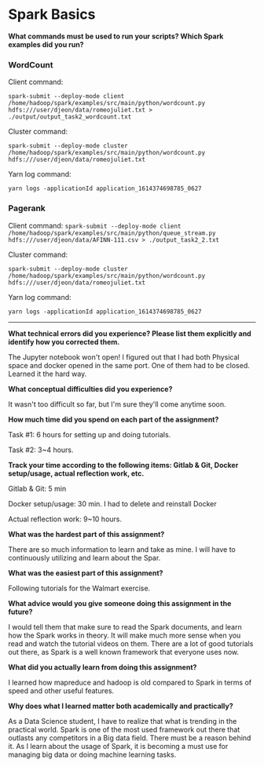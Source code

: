 # Spark Basics

__What commands must be used to run your scripts? Which Spark examples did you run?__

### WordCount

Client command:

`spark-submit --deploy-mode client /home/hadoop/spark/examples/src/main/python/wordcount.py hdfs:///user/djeon/data/romeojuliet.txt > ./output/output_task2_wordcount.txt`

Cluster command: 

`spark-submit --deploy-mode cluster /home/hadoop/spark/examples/src/main/python/wordcount.py hdfs:///user/djeon/data/romeojuliet.txt`

Yarn log command: 

`yarn logs -applicationId application_1614374698785_0627`

### Pagerank

Client command:
`spark-submit --deploy-mode client /home/hadoop/spark/examples/src/main/python/queue_stream.py hdfs:///user/djeon/data/AFINN-111.csv > ./output_task2_2.txt`

Cluster command: 

`spark-submit --deploy-mode cluster /home/hadoop/spark/examples/src/main/python/wordcount.py hdfs:///user/djeon/data/romeojuliet.txt`

Yarn log command: 

`yarn logs -applicationId application_1614374698785_0627`

---

__What technical errors did you experience? Please list them explicitly and identify how you corrected them.__

The Jupyter notebook won't open! I figured out that I had both Physical space and docker opened in the same port. One of them had to be closed. Learned it the hard way.  

__What conceptual difficulties did you experience?__

It wasn't too difficult so far, but I'm sure they'll come anytime soon.

__How much time did you spend on each part of the assignment?__

Task #1: 6 hours for setting up and doing tutorials.

Task #2: 3~4 hours.

__Track your time according to the following items: Gitlab & Git, Docker setup/usage, actual reflection work, etc.__

Gitlab & Git: 5 min

Docker setup/usage: 30 min. I had to delete and reinstall Docker

Actual reflection work: 9~10 hours. 

__What was the hardest part of this assignment?__

There are so much information to learn and take as mine. I will have to continuously utilizing and learn about the Spar.

__What was the easiest part of this assignment?__

Following tutorials for the Walmart exercise.

__What advice would you give someone doing this assignment in the future?__

I would tell them that make sure to read the Spark documents, and learn how the Spark works in theory. It will make much more sense when you read and watch the tutorial videos on them. There are a lot of good tutorials out there, as Spark is a well known framework that everyone uses now.

__What did you actually learn from doing this assignment?__

I learned how mapreduce and hadoop is old compared to Spark in terms of speed and other useful features. 

__Why does what I learned matter both academically and practically?__

As a Data Science student, I have to realize that what is trending in the practical world. Spark is one of the most used framework out there that outlasts any competitors in a Big data field. There must be a reason behind it. As I learn about the usage of Spark, it is becoming a must use for managing big data or doing machine learning tasks.